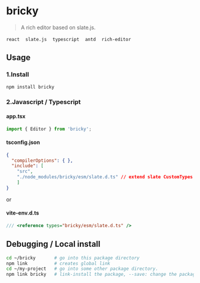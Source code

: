 # bricky

> A rich editor based on slate.js.

`react`&nbsp;&nbsp;&nbsp;&nbsp;`slate.js`&nbsp;&nbsp;&nbsp;&nbsp;`typescript`&nbsp;&nbsp;&nbsp;&nbsp;`antd`&nbsp;&nbsp;&nbsp;&nbsp;`rich-editor`&nbsp;&nbsp;&nbsp;&nbsp;

## Usage

### 1.Install

```bash
npm install bricky
```

### 2.Javascript / Typescript

#### app.tsx

```javascript
import { Editor } from 'bricky';
```

#### tsconfig.json

```json
{
  "compilerOptions": { },
  "include": [
    "src",
    "./node_modules/bricky/esm/slate.d.ts" // extend slate CustomTypes
    ]
}
```

or

#### vite-env.d.ts

```typescript
/// <reference types="bricky/esm/slate.d.ts" />
```

## Debugging / Local install

```bash
cd ~/bricky       # go into this package directory
npm link          # creates global link
cd ~/my-project   # go into some other package directory.
npm link bricky   # link-install the package, --save: change the package.json
```
